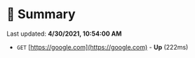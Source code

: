# 📖 Summary
Last updated: **4/30/2021, 10:54:00 AM**

- `GET` [https://google.com](https://google.com) - **Up** (222ms)
